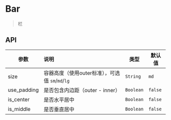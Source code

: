 # Bar

> 栏

## API

| 参数 | 说明 | 类型 | 默认值 |
| ----|:-----| ---- | ---- |
| size | 容器高度（使用outer标准），可选值 `sm`/`md`/`lg` | `String` | `md` |
| use_padding | 是否包含内边距（outer - inner） | `Boolean` | `false` |
| is_center | 是否水平居中 | `Boolean` | `false` |
| is_middle | 是否垂直居中 | `Boolean` | `false` |
